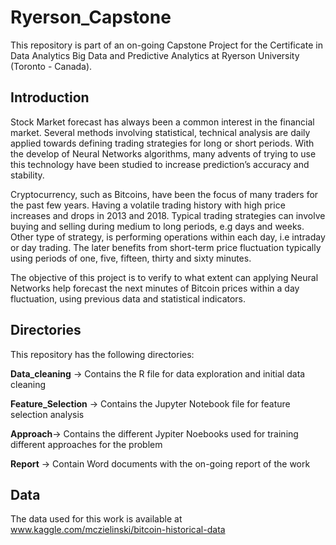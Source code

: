 # Ryerson_Capstone

This repository is part of an on-going Capstone Project for the Certificate in Data Analytics Big Data and Predictive Analytics at Ryerson University (Toronto - Canada). 

## Introduction

Stock Market forecast has always been a common interest in the financial market. Several methods involving statistical, technical analysis are daily applied towards defining trading strategies for long or short periods. With the develop of Neural Networks algorithms, many advents of trying to use this technology have been studied to increase prediction’s accuracy and stability. 

Cryptocurrency, such as Bitcoins, have been the focus of many traders for the past few years. Having a volatile trading history with high price increases and drops in 2013 and 2018.  Typical trading strategies can involve buying and selling during medium to long periods, e.g days and weeks. Other type of strategy, is performing operations within each day, i.e intraday or day trading. The later benefits from short-term price fluctuation typically using periods of one, five, fifteen, thirty and sixty minutes. 

The objective of this project is to verify to what extent can applying Neural Networks help forecast the next minutes of Bitcoin prices within a day fluctuation, using previous data and statistical indicators.

## Directories

This repository has the following directories:

**Data_cleaning** -> Contains the R file for data exploration and initial data cleaning

**Feature_Selection** -> Contains the Jupyter Notebook file for feature selection analysis

**Approach**-> Contains the different Jypiter Noebooks used for training different approaches for the problem

**Report** -> Contain Word documents with the on-going report of the work

## Data

The data used for this work is available at www.kaggle.com/mczielinski/bitcoin-historical-data


